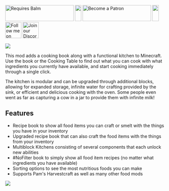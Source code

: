 <p>
    <a style="text-decoration: none;" href="https://modrinth.com/mod/balm"> 
        <img src="https://blay09.net/files/brand/requires_balm.png" alt="Requires Balm" width="217" height="51" /> 
    </a>
    <img src="https://blay09.net/files/brand/spacer.png" alt="" width="20" height="51" />
    <a style="text-decoration: none;" href="https://www.patreon.com/blay09"> 
        <img src="https://blay09.net/files/brand/patreon.png" alt="Become a Patron" width="217" height="51" /> 
    </a> 
    <img src="https://blay09.net/files/brand/spacer.png" alt="" width="21" height="51" /> 
    <a style="text-decoration: none;" href="https://twitter.com/BlayTheNinth">
        <img src="https://blay09.net/files/brand/twitter.png" alt="Follow me on Twitter" width="51" height="51" />
    </a>
    <a style="text-decoration: none;" href="https://discord.gg/scGAfXC">
        <img src="https://blay09.net/files/brand/discord.png" alt="Join our Discord" width="51" height="51" />
    </a>
</p>

![](https://blay09.net/files/brand/cookingforblockheads.png)

This mod adds a cooking book along with a functional kitchen to Minecraft. Use the book or the Cooking Table to find out what you can cook with what ingredients you currently have available, and start cooking immediately through a single click.

The kitchen is modular and can be upgraded through additional blocks, allowing for expanded storage, infinite water for crafting provided by the sink, or efficient and delicious cooking with the oven. Some people even went as far as capturing a cow in a jar to provide them with infinite milk!

## Features

- Recipe book to show all food items you can craft or smelt with the things you have in your inventory
- Upgraded recipe book that can also craft the food items with the things from your inventory
- Multiblock Kitchens consisting of several components that each unlock new abilities
- \#NoFilter book to simply show all food item recipes (no matter what ingredients you have available)
- Sorting options to see the most nutritious foods you can make
- Supports Pam's Harvestcraft as well as many other food mods

![](https://blay09.net/files/brand/cookingforblockheads_2.png)